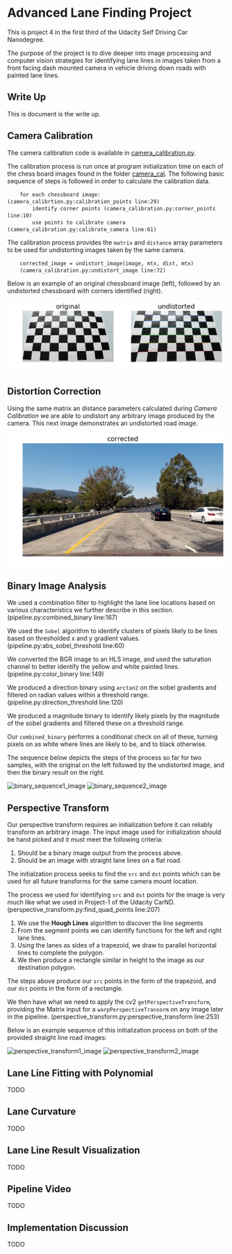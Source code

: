 # Advanced Lane Finding Project

This is project 4 in the first third of the Udacity Self Driving Car Nanodegree.

The purpose of the project is to dive deeper into image processing and computer vision
strategies for identifying lane lines in images taken from a front facing dash mounted 
camera in vehicle driving down roads with painted lane lines.

## Write Up

This is document is the write up.
 
## Camera Calibration

The camera calibration code is available in [camera_calibration.py](./camera_calibration.py).

The calibration process is run once at program initialization time on each of the chess board images
found in the folder [camera_cal](./camera_cal). The following basic sequence of steps is followed
in order to calculate the calibration data.

        for each chessboard image: (camera_calibrtion.py:calibration_points line:29)
            identify corner points (camera_calibration.py:corner_points line:10)
            use points to calibrate camera (camera_calibration.py:calibrate_camera line:61)
            
The calibration process provides the `matrix` and `distance` array parameters to be used for
undistorting images taken by the same camera.

        corrected_image = undistort_image(image, mtx, dist, mtx)
        (camera_calibration.py:undistort_image line:72)

Below is an example of an original chessboard image (left), followed by an undistorted chessboard
with corners identified (right).

![calibration_image][calibration_image]
            
           
## Distortion Correction

Using the same matrix an distance parameters calculated during *Camera Calibration* we are able to
undistort any arbitrary image produced by the camera. This next image demonstrates an undistorted road image.

![undistort_image][undistort_image]

## Binary Image Analysis

We used a combination filter to highlight the lane line locations based on various characteristics we
further describe in this section. (pipeline.py:combined_binary line:167)

We used the `Sobel` algorithm to identify clusters of pixels likely to be lines based
 on thresholded x and y gradient values. (pipeline.py:abs_sobel_threshold line:60)
 
We converted the BGR image to an HLS image, and used the saturation channel to better identify
the yellow and white painted lines. (pipeline.py:color_binary line:149)

We produced a direction binary using `arctan2` on the sobel gradients and filtered on radian values 
within a threshold range. (pipeline.py:direction_threshold line:120)

We produced a magnitude binary to identify likely pixels by the magnitude of the sobel gradients and
filtered these on a threshold range.

Our `combined_binary` performs a conditional check on all of these, turning pixels on as white
where lines are likely to be, and to black otherwise.

The sequence below depicts the steps of the process so far for two samples, with the original on the left
followed by the undistorted image, and then the binary result on the right.

![binary_sequence1_image][binary_sequence1_image]
![binary_sequence2_image][binary_sequence2_image]

## Perspective Transform

Our perspective transform requires an initialization before it can reliably transform an arbitrary
image. The input image used for initialization should be hand picked and it must meet the following
 criteria:
 
 1. Should be a binary image output from the process above.
 2. Should be an image with straight lane lines on a flat road.
 
The initialzation process seeks to find the `src` and `dst` points which can be used for all future
transforms for the same camera mount location.

The process we used for identifying `src` and `dst` points for the image is very much like what we
used in Project-1 of the Udacity CarND. (perspective_transform.py:find_quad_points line:207)

1. We use the **Hough Lines** algorithm to discover the line segments
2. From the segment points we can identify functions for the left and right lane lines.
3. Using the lanes as sides of a trapezoid, we draw to parallel horizontal lines to complete the polygon.
4. We then produce a rectangle similar in height to the image as our destination polygon.

The steps above produce our `src` points in the form of the trapezoid, and our `dst` points in the
form of a rectangle.

We then have what we need to apply the cv2 `getPerspectiveTransform`, providing the Matrix input
 for a `warpPerspectiveTransorm` on any image later in the pipeline. 
 (perspective_transform.py:perspective_transform line:253)
 
Below is an example sequence of this initialization process on both of the provided straight line road images:

![perspective_transform1_image][perspective_transform1_image]
![perspective_transform2_image][perspective_transform2_image]

## Lane Line Fitting with Polynomial

TODO

## Lane Curvature

TODO

## Lane Line Result Visualization

TODO

## Pipeline Video

TODO

## Implementation Discussion

TODO


[//]: # (Image References)

[calibration_image]: ./output_folder/example_calibration3.jpg "calibration_image"
[undistort_image]: ./output_folder/corrected_test1.jpg "corrected_image"
[binary_sequence1_image]: ./output_folder/pipeline_test3.jpg "binary_sequence1_image"
[binary_sequence2_image]: ./output_folder/pipeline_test4.jpg "binary_sequence2_image"
[perspective_transform1_image]: ./output_folder/perspective_straight_lines1.jpg "perspective_transform1_image"
[perspective_transform2_image]: ./output_folder/perspective_straight_lines2.jpg "perspective_transform2_image"


